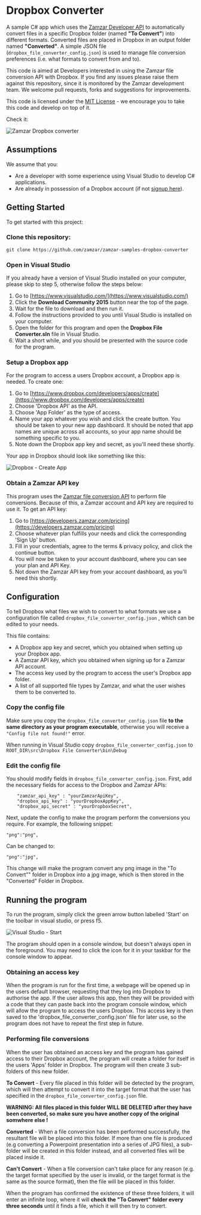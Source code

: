 # Dropbox Converter

A sample C# app which uses the [Zamzar Developer API](https://developers.zamzar.com/) to automatically convert files in a specific Dropbox folder (named **"To Convert"**) into different formats. Converted files are placed in Dropbox in an output folder named **"Converted"**. A simple JSON file (`dropbox_file_converter_config.json`) is used to manage file conversion preferences (i.e. what formats to convert from and to).

This code is aimed at Developers interested in using the Zamzar file conversion API with Dropbox. If you find any issues please raise them against this repository, since it is monitored by the Zamzar development team. We welcome pull requests, forks and suggestions for improvements. 

This code is licensed under the [MIT License](License) - we encourage you to take this code and develop on top of it.

Check it:

![Zamzar Dropbox converter](images/zamzar-dropbox-converter.gif)

## Assumptions

We assume that you:

* Are a developer with some experience using Visual Studio to develop C# applications.
* Are already in possession of a Dropbox account (if not [signup here](https://www.dropbox.com/)).


## Getting Started

To get started with this project:

### Clone this repository:

    git clone https://github.com/zamzar/zamzar-samples-dropbox-converter

### Open in Visual Studio

If you already have a version of Visual Studio installed on your computer, please skip to step 5, otherwise follow the steps below:

1. Go to [https://www.visualstudio.com/](https://www.visualstudio.com/)
2. Click the **Download Community 2015** button near the top of the page.
3. Wait for the file to download and then run it.
4. Follow the instructions provided to you until Visual Studio is installed on your computer.
5. Open the folder for this program and open the **Dropbox File Converter.sln** file in Visual Studio.
6. Wait a short while, and you should be presented with the source code for the program.

### Setup a Dropbox app

For the program to access a users Dropbox account, a Dropbox app is needed. To create one:

1. Go to [https://www.dropbox.com/developers/apps/create](https://www.dropbox.com/developers/apps/create)
2. Choose 'Dropbox API' as the API.
3. Choose 'App Folder' as the type of access.
4. Name your app whatever you wish and click the create button. You should be taken to your new app dashboard. It should be noted that app names are unique across all accounts, so your app name should be something specific to you.
5. Note down the Dropbox app key and secret, as you'll need these shortly.

Your app in Dropbox should look like something like this:

![Dropbox - Create App](images/dropbox-create-app.png)

### Obtain a Zamzar API key

This program uses the [Zamzar file conversion API](https://developers.zamzar.com/) to perform file conversions. Because of this, a Zamzar account and API key are required to use it. To get an API key:

1. Go to [https://developers.zamzar.com/pricing](https://developers.zamzar.com/pricing)
2. Choose whatever plan fulfills your needs and click the corresponding 'Sign Up' button.
3. Fill in your credentials, agree to the terms & privacy policy, and click the continue button.
4. You will now be taken to your account dashboard, where you can see your plan and API Key.
5. Not down the Zamzar API key from your account dashboard, as you'll need this shortly.

## Configuration

To tell Dropbox what files we wish to convert to what formats we use a configuration file called `dropbox_file_converter_config.json` , which can be edited to your needs.

This file contains:

* A Dropbox app key and secret, which you obtained when setting up your Dropbox app.
* A Zamzar API key, which you obtained when signing up for a Zamzar API account.
* The access key used by the program to access the user's Dropbox app folder.
* A list of all supported file types by Zamzar, and what the user wishes them to be converted to.

### Copy the config file

Make sure you copy the `dropbox_file_converter_config.json` file **to the same directory as your program executable**, otherwise you will receive a `"Config file not found!"` error.

When running in Visual Studio copy `dropbox_file_converter_config.json` to `ROOT_DIR\src\Dropbox File Converter\bin\Debug`

### Edit the config file

You should modify fields in `dropbox_file_converter_config.json`. First, add the necessary fields for access to the Dropbox and Zamzar APIs:

```
    "zamzar_api_key" : "yourZamzarApiKey",
    "dropbox_api_key" : "yourDropboxAppKey",
    "dropbox_api_secret" : "yourDropboxSecret",
```

Next, update the config to make the program perform the conversions you require. For example, the following snippet:

    "png":"png",

Can be changed to:

    "png":"jpg",
    
This change will make the program convert any png image in the "To Convert"" folder in Dropbox into a jpg image, which is then stored in the "Converted" Folder in Dropbox.

## Running the program

To run the program, simply click the green arrow button labelled 'Start' on the toolbar in visual studio, or press f5.

![Visual Studio - Start](images/visual-studio-start.png)

The program should open in a console window, but doesn't always open in the foreground. You may need to click the icon for it in your taskbar for the console window to appear.

### Obtaining an access key

When the program is run for the first time, a webpage will be opened up in the users default browser, requesting that they log into Dropbox to authorise the app. If the user allows this app, then they will be provided with a code that they can paste back into the program console window, which will allow the program to access the users Dropbox. This access key is then saved to the 'dropbox_file_converter_config.json' file for later use, so the program does not have to repeat the first step in future.

### Performing file conversions

When the user has obtained an access key and the program has gained access to their Dropbox account, the program will create a folder for itself in the users 'Apps' folder in Dropbox. The program will then create 3 sub-folders of this new folder.

**To Convert** - Every file placed in this folder will be detected by the program, which will then attempt to convert it into the target format that the user has specified in the `dropbox_file_converter_config.json` file.

**WARNING: All files placed in this folder WILL BE DELETED after they have been converted, so make sure you have another copy of the original somwhere else !**

**Converted** - When a file conversion has been performed successfully, the resultant file will be placed into this folder. If more than one file is produced (e.g converting a Powerpoint presentation into a series of JPG files), a sub-folder will be created in this folder instead, and all converted files will be placed inside it.

**Can't Convert** - When a file conversion can't take place for any reason (e.g. the target format specified by the user is invalid, or the target format is the same as the source format), then the file will be placed in this folder.

When the program has confirmed the existence of these three folders, it will enter an infinite loop, where it will **check the "To Convert" folder every three seconds** until it finds a file, which it will then try to convert.

